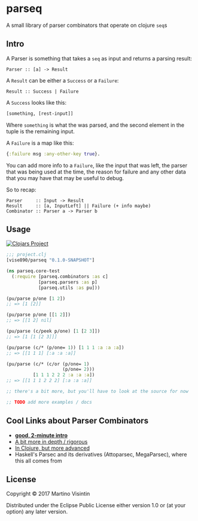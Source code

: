 # parseq

A small library of parser combinators that operate on clojure `seq`s

## Intro

A Parser is something that takes a `seq` as input and returns a parsing result:

```
Parser :: [a] -> Result
```

A `Result` can be either a `Success` or a `Failure`:

```
Result :: Success | Failure
```

A `Success` looks like this:

```clojure
[something, [rest-input]]
```

Where `something` is what the was parsed, and the second element in the tuple
is the remaining input.

A `Failure` is a map like this:

```clojure
{:failure msg :any-other-key true}.
```

You can add more info to a `Failure`, like the input that was left, the parser
that was being used at the time, the reason for failure and any other data that
you may have that may be useful to debug.

So to recap:

```
Parser     :: Input -> Result
Result     :: [a, InputLeft] || Failure (+ info maybe)
Combinator :: Parser a -> Parser b
```

## Usage

[![Clojars Project](https://img.shields.io/clojars/v/vise890/parseq.svg)](https://clojars.org/vise890/parseq)

```clojure
;;; project.clj
[vise890/parseq "0.1.0-SNAPSHOT"]
```

```clojure
(ns parseq.core-test
  (:require [parseq.combinators :as c]
            [parseq.parsers :as p]
            [parseq.utils :as pu]))

(pu/parse p/one [1 2])
;; => [1 [2]]

(pu/parse p/one [[1 2]])
;; => [[1 2] nil]

(pu/parse (c/peek p/one) [1 [2 3]])
;; => [1 [1 [2 3]]]

(pu/parse (c/* (p/one= 1)) [1 1 1 :a :a :a])
;; => [[1 1 1] [:a :a :a]]

(pu/parse (c/* (c/or (p/one= 1)
                     (p/one= 2)))
          [1 1 1 2 2 2 :a :a :a])
;; => [[1 1 1 2 2 2] [:a :a :a]]

;; there's a bit more, but you'll have to look at the source for now

;; TODO add more examples / docs
```

## Cool Links about Parser Combinators

* [**good, 2-minute intro**](http://theorangeduck.com/page/you-could-have-invented-parser-combinators)
* [A bit more in depth / rigorous](http://sigusr2.net/parser-combinators-made-simple.html)
* [In Clojure, but more advanced](https://gist.github.com/kachayev/b5887f66e2985a21a466)
* Haskell's Parsec and its derivatives (Attoparsec, MegaParsec), where this all comes from

## License

Copyright © 2017 Martino Visintin

Distributed under the Eclipse Public License either version 1.0 or (at
your option) any later version.

